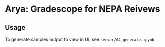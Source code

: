 # Arya: Gradescope for NEPA Reivews

## Usage

To generate samples output to view in UI, see `server/04_generate.ipynb`